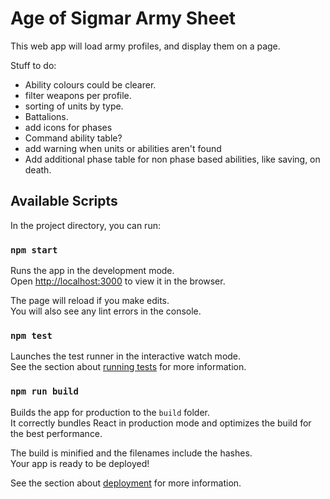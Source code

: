 # Age of Sigmar Army Sheet

This web app will load army profiles, and display them on a page.

Stuff to do:

- Ability colours could be clearer.
- filter weapons per profile.
- sorting of units by type.
- Battalions.
- add icons for phases
- Command ability table?
- add warning when units or abilities aren't found
- Add additional phase table for non phase based abilities, like saving, on death.

## Available Scripts

In the project directory, you can run:

### `npm start`

Runs the app in the development mode.\
Open [http://localhost:3000](http://localhost:3000) to view it in the browser.

The page will reload if you make edits.\
You will also see any lint errors in the console.

### `npm test`

Launches the test runner in the interactive watch mode.\
See the section about [running tests](https://facebook.github.io/create-react-app/docs/running-tests) for more information.

### `npm run build`

Builds the app for production to the `build` folder.\
It correctly bundles React in production mode and optimizes the build for the best performance.

The build is minified and the filenames include the hashes.\
Your app is ready to be deployed!

See the section about [deployment](https://facebook.github.io/create-react-app/docs/deployment) for more information.
